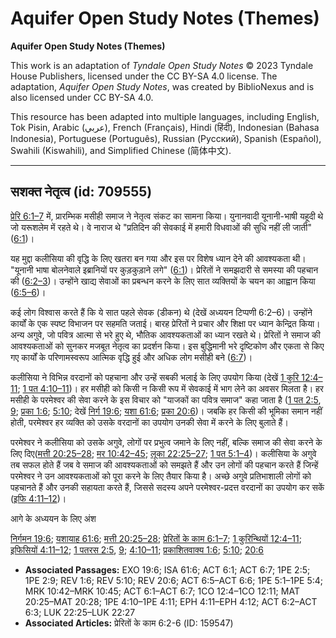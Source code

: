 # Aquifer Open Study Notes (Themes)

**Aquifer Open Study Notes (Themes)**

This work is an adaptation of *Tyndale Open Study Notes* © 2023 Tyndale House Publishers, licensed under the CC BY\-SA 4\.0 license. The adaptation, *Aquifer Open Study Notes*, was created by BiblioNexus and is also licensed under CC BY\-SA 4\.0\.

This resource has been adapted into multiple languages, including English, Tok Pisin, Arabic (عربي), French (Français), Hindi (हिंदी), Indonesian (Bahasa Indonesia), Portuguese (Português), Russian (Русский), Spanish (Español), Swahili (Kiswahili), and Simplified Chinese (简体中文).



--------------------------------

## सशक्त नेतृत्व (id: 709555)

[प्रेरि 6:1–7](https://ref.ly/Acts6:1-Acts6:7) में, प्रारम्भिक मसीही समाज ने नेतृत्व संकट का सामना किया। युनानवादी यूनानी\-भाषी यहूदी थे जो यरूशलेम में रहते थे। वे नाराज थे "प्रतिदिन की सेवकाई में हमारी विधवाओं की सुधि नहीं ली जाती" ([6:1](https://ref.ly/Acts6:1))।

यह मुद्दा कलीसिया की वृद्धि के लिए खतरा बन गया और इस पर विशेष ध्यान देने की आवश्यकता थी। "यूनानी भाषा बोलनेवाले इब्रानियों पर कुड़कुड़ाने लगे" ([6:1](https://ref.ly/Acts6:1))। प्रेरितों ने समझदारी से समस्या की पहचान की ([6:2–3](https://ref.ly/Acts6:2-Acts6:3))। उन्होंने खाद्य सेवाओं का प्रबन्धन करने के लिए सात व्यक्तियों के चयन का आह्वान किया ([6:5–6](https://ref.ly/Acts6:5-Acts6:6))।

कई लोग विश्वास करते हैं कि ये सात पहले सेवक (डीकन) थे (देखें अध्ययन टिप्पणी 6:2–6)। उन्होंने कार्यों के एक स्पष्ट विभाजन पर सहमति जताई। बारह प्रेरितों ने प्रचार और शिक्षा पर ध्यान केन्द्रित किया। अन्य अगुवे, जो पवित्र आत्मा से भरे हुए थे, भौतिक आवश्यकताओं का ध्यान रखते थे। प्रेरितों ने समाज की आवश्यकताओं को सुनकर मजबूत नेतृत्व का प्रदर्शन किया। इस बुद्धिमानी भरे दृष्टिकोण और एकता से किए गए कार्यों के परिणामस्वरूप आत्मिक वृद्धि हुई और अधिक लोग मसीही बने ([6:7](https://ref.ly/Acts6:7))।

कलीसिया ने विभिन्न वरदानों को पहचाना और उन्हें सबकी भलाई के लिए उपयोग किया (देखें [1 कुरि 12:4–11](https://ref.ly/1Cor12:4-1Cor12:11); [1 पत 4:10–11](https://ref.ly/1Pet4:10-1Pet4:11))। हर मसीही को किसी न किसी रूप में सेवकाई में भाग लेने का अवसर मिलता है। हर मसीही के परमेश्वर की सेवा करने के इस विचार को "याजकों का पवित्र समाज" कहा जाता है ([1 पत 2:5](https://ref.ly/1Pet2:5), [9](https://ref.ly/1Pet2:9); [प्रका 1:6](https://ref.ly/Rev1:6); [5:10](https://ref.ly/Rev5:10); देखें [निर्ग 19:6](https://ref.ly/Exod19:6); [यशा 61:6](https://ref.ly/Isa61:6); [प्रका 20:6](https://ref.ly/Rev20:6))। जबकि हर किसी की भूमिका समान नहीं होती, परमेश्वर हर व्यक्ति को उसके वरदानों का उपयोग उनकी सेवा में करने के लिए बुलाते हैं।

परमेश्वर ने कलीसिया को उसके अगुवे, लोगों पर प्रभुत्व जमाने के लिए नहीं, बल्कि समाज की सेवा करने के लिए दिए([मत्ती 20:25–28](https://ref.ly/Matt20:25-Matt20:28); [मर 10:42–45](https://ref.ly/Mark10:42-Mark10:45); [लूका 22:25–27](https://ref.ly/Luke22:25-Luke22:27); [1 पत 5:1–4](https://ref.ly/1Pet5:1-1Pet5:4))। कलीसिया के अगुवे तब सफल होते हैं जब वे समाज की आवश्यकताओं को समझते हैं और उन लोगों की पहचान करते हैं जिन्हें परमेश्वर ने उन आवश्यकताओं को पूरा करने के लिए तैयार किया है। अच्छे अगुवे प्रतिभाशाली लोगों को पहचानते हैं और उनकी सहायता करते हैं, जिससे सदस्य अपने परमेश्वर\-प्रदत्त वरदानों का उपयोग कर सकें ([इफि 4:11–12](https://ref.ly/Eph4:11-Eph4:12))।

आगे के अध्ययन के लिए अंश

[निर्गमन 19:6](https://ref.ly/Exod19:6); [यशायाह 61:6](https://ref.ly/Isa61:6); [मत्ती 20:25–28](https://ref.ly/Matt20:25-Matt20:28); [प्रेरितों के काम 6:1–7](https://ref.ly/Acts6:1-Acts6:7); [1 कुरिन्थियों 12:4–11](https://ref.ly/1Cor12:4-1Cor12:11); [इफिसियों 4:11–12](https://ref.ly/Eph4:11-Eph4:12); [1 पतरस 2:5](https://ref.ly/1Pet2:5), [9](https://ref.ly/1Pet2:9); [4:10–11](https://ref.ly/1Pet4:10-1Pet4:11); [प्रकाशितवाक्य 1:6](https://ref.ly/Rev1:6); [5:10](https://ref.ly/Rev5:10); [20:6](https://ref.ly/Rev20:6)

* **Associated Passages:** EXO 19:6; ISA 61:6; ACT 6:1; ACT 6:7; 1PE 2:5; 1PE 2:9; REV 1:6; REV 5:10; REV 20:6; ACT 6:5–ACT 6:6; 1PE 5:1–1PE 5:4; MRK 10:42–MRK 10:45; ACT 6:1–ACT 6:7; 1CO 12:4–1CO 12:11; MAT 20:25–MAT 20:28; 1PE 4:10–1PE 4:11; EPH 4:11–EPH 4:12; ACT 6:2–ACT 6:3; LUK 22:25–LUK 22:27
* **Associated Articles:** प्रेरितों के काम 6:2-6 (ID: 159547)

